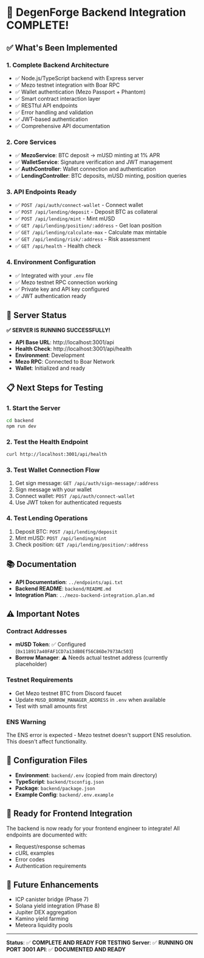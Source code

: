 # 🎉 DegenForge Backend Integration COMPLETE!

## ✅ What's Been Implemented

### 1. **Complete Backend Architecture**
- ✅ Node.js/TypeScript backend with Express server
- ✅ Mezo testnet integration with Boar RPC
- ✅ Wallet authentication (Mezo Passport + Phantom)
- ✅ Smart contract interaction layer
- ✅ RESTful API endpoints
- ✅ Error handling and validation
- ✅ JWT-based authentication
- ✅ Comprehensive API documentation

### 2. **Core Services**
- ✅ **MezoService**: BTC deposit → mUSD minting at 1% APR
- ✅ **WalletService**: Signature verification and JWT management
- ✅ **AuthController**: Wallet connection and authentication
- ✅ **LendingController**: BTC deposits, mUSD minting, position queries

### 3. **API Endpoints Ready**
- ✅ `POST /api/auth/connect-wallet` - Connect wallet
- ✅ `POST /api/lending/deposit` - Deposit BTC as collateral
- ✅ `POST /api/lending/mint` - Mint mUSD
- ✅ `GET /api/lending/position/:address` - Get loan position
- ✅ `GET /api/lending/calculate-max` - Calculate max mintable
- ✅ `GET /api/lending/risk/:address` - Risk assessment
- ✅ `GET /api/health` - Health check

### 4. **Environment Configuration**
- ✅ Integrated with your `.env` file
- ✅ Mezo testnet RPC connection working
- ✅ Private key and API key configured
- ✅ JWT authentication ready

## 🚀 Server Status
**✅ SERVER IS RUNNING SUCCESSFULLY!**

- **API Base URL**: http://localhost:3001/api
- **Health Check**: http://localhost:3001/api/health
- **Environment**: Development
- **Mezo RPC**: Connected to Boar Network
- **Wallet**: Initialized and ready

## 📋 Next Steps for Testing

### 1. **Start the Server**
```bash
cd backend
npm run dev
```

### 2. **Test the Health Endpoint**
```bash
curl http://localhost:3001/api/health
```

### 3. **Test Wallet Connection Flow**
1. Get sign message: `GET /api/auth/sign-message/:address`
2. Sign message with your wallet
3. Connect wallet: `POST /api/auth/connect-wallet`
4. Use JWT token for authenticated requests

### 4. **Test Lending Operations**
1. Deposit BTC: `POST /api/lending/deposit`
2. Mint mUSD: `POST /api/lending/mint`
3. Check position: `GET /api/lending/position/:address`

## 📚 Documentation
- **API Documentation**: `../endpoints/api.txt`
- **Backend README**: `backend/README.md`
- **Integration Plan**: `../mezo-backend-integration.plan.md`

## ⚠️ Important Notes

### Contract Addresses
- **mUSD Token**: ✅ Configured (`0x118917a40FAF1CD7a13dB0Ef56C86De7973Ac503`)
- **Borrow Manager**: ⚠️ Needs actual testnet address (currently placeholder)

### Testnet Requirements
- Get Mezo testnet BTC from Discord faucet
- Update `MUSD_BORROW_MANAGER_ADDRESS` in `.env` when available
- Test with small amounts first

### ENS Warning
The ENS error is expected - Mezo testnet doesn't support ENS resolution. This doesn't affect functionality.

## 🔧 Configuration Files
- **Environment**: `backend/.env` (copied from main directory)
- **TypeScript**: `backend/tsconfig.json`
- **Package**: `backend/package.json`
- **Example Config**: `backend/.env.example`

## 🎯 Ready for Frontend Integration

The backend is now ready for your frontend engineer to integrate! All endpoints are documented with:
- Request/response schemas
- cURL examples
- Error codes
- Authentication requirements

## 🚀 Future Enhancements
- ICP canister bridge (Phase 7)
- Solana yield integration (Phase 8)
- Jupiter DEX aggregation
- Kamino yield farming
- Meteora liquidity pools

---

**Status**: ✅ **COMPLETE AND READY FOR TESTING**
**Server**: ✅ **RUNNING ON PORT 3001**
**API**: ✅ **DOCUMENTED AND READY**
